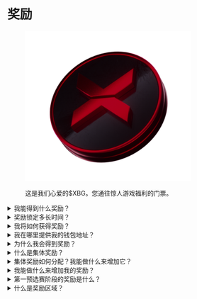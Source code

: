 # 奖励

<figure><img src="../../.gitbook/assets/XBG_Coin_new.png" alt="" width="375"><figcaption><p>这是我们心爱的$XBG。您通往惊人游戏福利的门票。</p></figcaption></figure>

<details>

<summary>我能得到什么奖励？</summary>

根据您的积分总数和实现的集体目标，您将获得$XBG代币的个人奖励，以及$XBG代币的集体奖励。所有奖励都是[锁定的](rewards-test.md#how-long-are-rewards-vested)。



![](../../.gitbook/assets/Rewards.png)

</details>

<details>

<summary>奖励锁定多长时间？</summary>



</details>

<details>

<summary>我将如何获得奖励？</summary>

在预选赛或赛季结束时，根据比赛结束后的最终排名，奖励将发送到您提供的钱包中。注意：所有奖励都是[锁定的](rewards-test.md#how-long-are-rewards-vested)。

</details>

<details>

<summary>我在哪里提供我的钱包地址？</summary>



</details>

<details>

<summary>为什么我会得到奖励？</summary>

我们奖励您对扩大XBorg社区和推广我们的$XBG代币所做的积极参与和贡献表示感谢。

</details>

<details>

<summary>什么是集体奖励？</summary>

集体奖励是对参与者集体努力的表达感激之情，当赛季达到里程碑水平时，奖励会增加。根据您赛季结束时的排名，您将从集体奖池中获得额外的奖励。

</details>

<details>

<summary>集体奖励如何分配？我能做什么来增加它？</summary>

集体奖励的分配取决于您的排名，并且可以通过达到集体里程碑或完成闪电行动来共同增加。有关更多信息，请参阅[规则](rules-test.md)。

</details>

<details>

<summary>我能做什么来增加我的奖励？</summary>

最大化奖励的最佳方法是保持一致性并结合传播力。您的影响力越大，您在排行榜上的名次就越高。

</details>

<details>

<summary>第一预选赛阶段的奖励是什么？</summary>

在第一预选赛阶段，总奖励最高可达10万XBG，其中一部分与成功完成的集体目标相关。

</details>

<details>

<summary>什么是奖励区域？</summary>



</details>